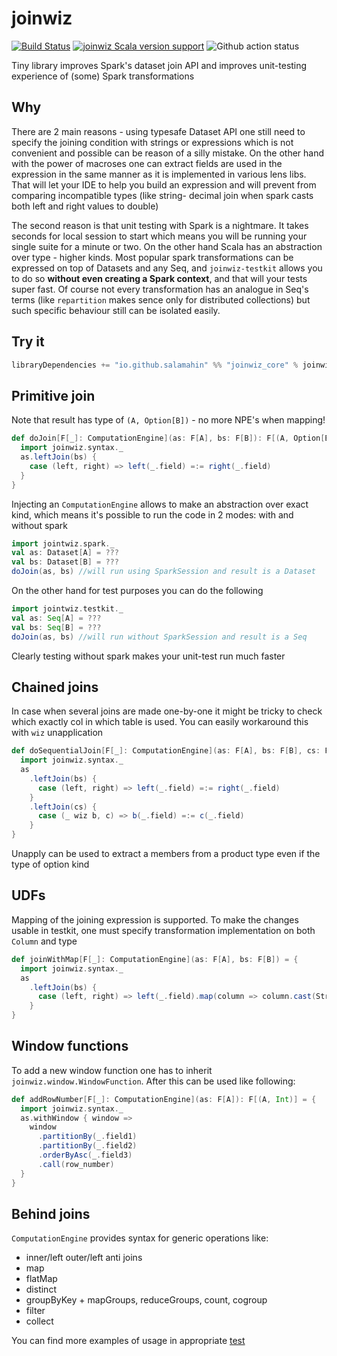 # joinwiz

[![Build Status](https://travis-ci.com/Salamahin/joinwiz.svg?branch=master)](https://travis-ci.com/Salamahin/joinwiz)
[![joinwiz Scala version support](https://index.scala-lang.org/salamahin/joinwiz/joinwiz/latest-by-scala-version.svg)](https://index.scala-lang.org/salamahin/joinwiz/joinwiz)
![Github action status](https://github.com/Salamahin/joinwiz/actions/workflows/scala.yml/badge.svg?branch=master)

Tiny library improves Spark's dataset join API and improves unit-testing experience of (some) Spark transformations

## Why
There are 2 main reasons - using typesafe Dataset API one still need to specify the joining condition with strings or
expressions which is not convenient and possible can be reason of a silly mistake. On the other hand with the power of
macroses one can extract fields are used in the expression in the same manner as it is implemented in various lens libs.
That will let your IDE to help you build an expression and will prevent from comparing incompatible types (like string-
decimal join when spark casts both left and right values to double)

The second reason is that unit testing with Spark is a nightmare. It takes seconds for local session to start which 
means you will be running your single suite for a minute or two. On the other hand Scala has an abstraction over type - 
higher kinds. Most popular spark transformations can be expressed on top of Datasets and any Seq, and `joinwiz-testkit` 
allows you to do so **without even creating a Spark context**, and that will your tests super fast. Of course not every 
transformation has an analogue in Seq's terms (like `repartition` makes sence only for distributed collections) but
such specific behaviour still can be isolated easily.

## Try it
```scala
libraryDependencies += "io.github.salamahin" %% "joinwiz_core" % joinwiz_version
```


## Primitive join
Note that result has type of `(A, Option[B])` - no more NPE's when mapping!
```scala
def doJoin[F[_]: ComputationEngine](as: F[A], bs: F[B]): F[(A, Option[B])] = {
  import joinwiz.syntax._
  as.leftJoin(bs) {
    case (left, right) => left(_.field) =:= right(_.field)
  }
}
```

Injecting an `ComputationEngine` allows to make an abstraction over exact kind, which means it's possible to run
the code in 2 modes: with and without spark
```scala
import jointwiz.spark._
val as: Dataset[A] = ???
val bs: Dataset[B] = ???
doJoin(as, bs) //will run using SparkSession and result is a Dataset
```

On the other hand for test purposes you can do the following
```scala
import jointwiz.testkit._
val as: Seq[A] = ???
val bs: Seq[B] = ???
doJoin(as, bs) //will run without SparkSession and result is a Seq
```

Clearly testing without spark makes your unit-test run much faster 

## Chained joins
In case when several joins are made one-by-one it might be tricky to check which exactly col in which table is used.
You can easily workaround this with `wiz` unapplication
```scala
def doSequentialJoin[F[_]: ComputationEngine](as: F[A], bs: F[B], cs: F[C]) = {
  import joinwiz.syntax._
  as
    .leftJoin(bs) {
      case (left, right) => left(_.field) =:= right(_.field)
    }
    .leftJoin(cs) {
      case (_ wiz b, c) => b(_.field) =:= c(_.field)
    }
}
```

Unapply can be used to extract a members from a product type even if the type of option kind

## UDFs
Mapping of the joining expression is supported. To make the changes usable in testkit, one must specify transformation
implementation on both `Column` and type
```scala
def joinWithMap[F[_]: ComputationEngine](as: F[A], bs: F[B]) = {
  import joinwiz.syntax._
  as
    .leftJoin(bs) {
      case (left, right) => left(_.field).map(column => column.cast(StringType), value => value.toString) =:= right(_.field)
    }
}
```

## Window functions
To add a new window function one has to inherit `joinwiz.window.WindowFunction`. After this can be used like following:
```scala
def addRowNumber[F[_]: ComputationEngine](as: F[A]): F[(A, Int)] = {
  import joinwiz.syntax._
  as.withWindow { window =>
    window
      .partitionBy(_.field1)
      .partitionBy(_.field2)
      .orderByAsc(_.field3)
      .call(row_number)
  }
}
```

## Behind joins
`ComputationEngine` provides syntax for generic operations like:
  * inner/left outer/left anti joins
  * map
  * flatMap
  * distinct
  * groupByKey + mapGroups, reduceGroups, count, cogroup
  * filter
  * collect

You can find more examples of usage in appropriate [test](joinwiz_core/src/test/scala/joinwiz/ComputationEngineTest.scala)